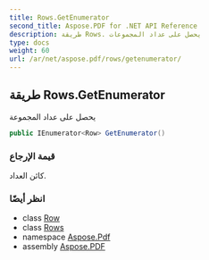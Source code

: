 ```yaml
---
title: Rows.GetEnumerator
second_title: Aspose.PDF for .NET API Reference
description: طريقة Rows. يحصل على عداد المجموعات
type: docs
weight: 60
url: /ar/net/aspose.pdf/rows/getenumerator/
---
```

## طريقة Rows.GetEnumerator

يحصل على عداد المجموعة

```csharp
public IEnumerator<Row> GetEnumerator()
```

### قيمة الإرجاع

كائن العداد.

### انظر أيضًا

* class [Row](../../row/)
* class [Rows](../)
* namespace [Aspose.Pdf](../../../aspose.pdf/)
* assembly [Aspose.PDF](../../../)
